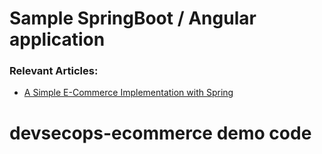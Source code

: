 # Sample SpringBoot / Angular application

### Relevant Articles:
- [A Simple E-Commerce Implementation with Spring](https://www.baeldung.com/spring-angular-ecommerce)
# devsecops-ecommerce demo code
